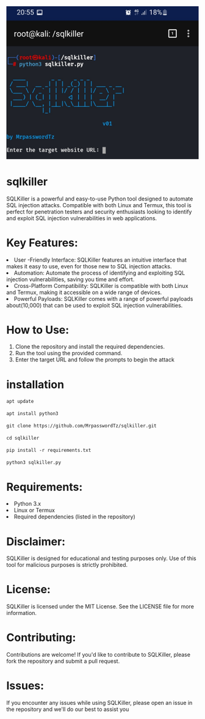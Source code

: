 <img src ="https://github.com/MrpasswordTz/sqlkiller/blob/main/modules/banner/Screenshot_20241212_205517_NetHunter%20Terminal.jpg"> 

# sqlkiller
SQLKiller is a powerful and easy-to-use Python tool designed to automate SQL injection attacks. Compatible with both Linux and Termux, this tool is perfect for penetration testers and security enthusiasts looking to identify and exploit SQL injection vulnerabilities in web applications.

# Key Features:

<li>User -Friendly Interface: SQLKiller features an intuitive interface that makes it easy to use, even for those new to SQL injection attacks.</li>

<li>Automation: Automate the process of identifying and exploiting SQL injection vulnerabilities, saving you time and effort.</li>

<li>Cross-Platform Compatibility: SQLKiller is compatible with both Linux and Termux, making it accessible on a wide range of devices.</li>

<li>Powerful Payloads: SQLKiller comes with a range of powerful payloads about(10,000) that can be used to exploit SQL injection vulnerabilities.</li>

# How to Use:
<ol>
<li>Clone the repository and install the required dependencies.</li>

<li>Run the tool using the provided command.</li>

<li>Enter the target URL and follow the prompts to begin the attack</li>
</ol>

# installation
```
apt update

apt install python3

git clone https://github.com/MrpasswordTz/sqlkiller.git

cd sqlkiller

pip install -r requirements.txt

python3 sqlkiller.py
```

# Requirements:

<li>Python 3.x</li>
<li>Linux or Termux</li>
<li>Required dependencies (listed in the repository)</li>

# Disclaimer:

SQLKiller is designed for educational and testing purposes only. Use of this tool for malicious purposes is strictly prohibited.

# License:

SQLKiller is licensed under the MIT License. See the LICENSE file for more information.

# Contributing:

Contributions are welcome! If you'd like to contribute to SQLKiller, please fork the repository and submit a pull request.

# Issues:

If you encounter any issues while using SQLKiller, please open an issue in the repository and we'll do our best to assist you

